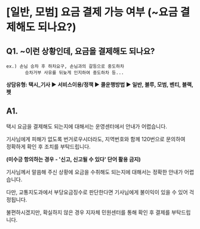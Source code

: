 # [일반, 모범] 요금 결제 가능 여부 (~요금 결제해도 되나요?)

**Q1. ~이런 상황인데, 요금을 결제해도 되나요?**
-------------------------------

```
ex.) 손님 승차 후 하차요구, 손님과의 갈등으로 중도하차  
       승차거부 사유를 뒤늦게 인지하여 중도하차 등...
```

**상담유형: **택시\_기사 ▶ 서비스이용/정책 ▶ 콜운행방법 ▶ 일반, 블루, 모범, 벤티, 블랙, 펫****

**A1.**
-------

택시 요금을 결제해도 되는지에 대해서는 운영센터에서 안내가 어렵습니다.

기사님에게 피해가 없도록 번거로우시더라도, 지역번호와 함께 120번으로 문의하여  
정확하게 확인 후 조치를 부탁드립니다.

**(미수긍 항의하는 경우 - '신고, 신고될 수 있다' 단어 활용 금지)**

기사님께서 말씀해 주신 상황에 요금을 수취해도 되는지에 대해서는 정확한 안내가 어렵습니다.

다만, 교통지도과에서 부당요금징수로 판단한다면 기사님에게 불이익이 있을 수 있어 걱정됩니다.

불편하시겠지만, 확실하지 않은 경우 지자체 민원센터를 통해 확인 후 결제를 부탁드립니다.